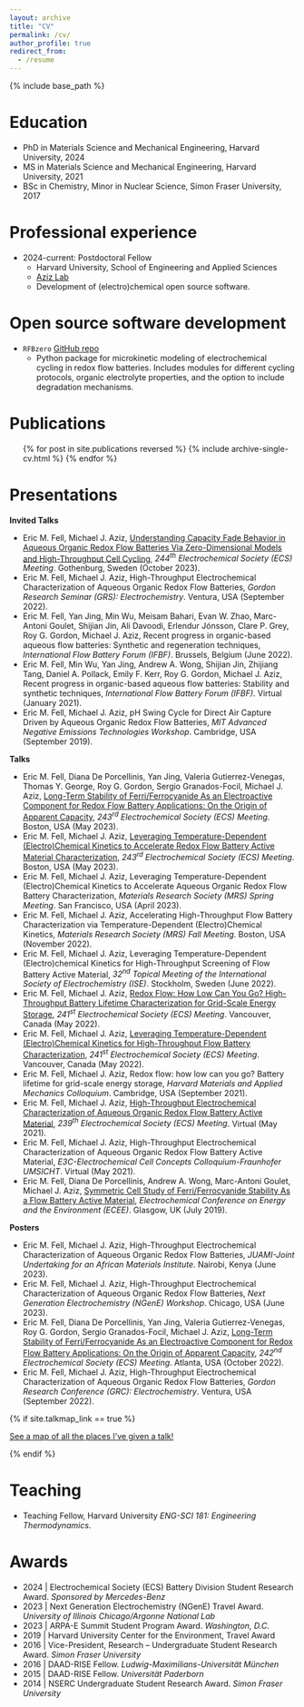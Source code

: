 ```yaml
---
layout: archive
title: "CV"
permalink: /cv/
author_profile: true
redirect_from:
  - /resume
---
```


{% include base_path %}

Education
======
* PhD in Materials Science and Mechanical Engineering, Harvard University, 2024
* MS in Materials Science and Mechanical Engineering, Harvard University, 2021
* BSc in Chemistry, Minor in Nuclear Science, Simon Fraser University, 2017

Professional experience
======
* 2024-current: Postdoctoral Fellow
  * Harvard University, School of Engineering and Applied Sciences
  * [Aziz Lab](https://aziz.seas.harvard.edu/)
  * Development of (electro)chemical open source software.


Open source software development
======
* `RFBzero`  [GitHub repo](https://github.com/ericfell/rfbzero)
  * Python package for microkinetic modeling of electrochemical cycling in redox flow batteries. Includes modules for different cycling protocols, organic electrolyte properties, and the option to include degradation mechanisms.

Publications
======
<ul>{% for post in site.publications reversed %}
    {% include archive-single-cv.html %}
  {% endfor %}</ul>


Presentations
=====

**Invited Talks**


* Eric M. Fell, Michael J. Aziz, <a href="https://iopscience.iop.org/article/10.1149/MA2023-02592852mtgabs/meta"> Understanding Capacity Fade Behavior in Aqueous Organic Redox Flow Batteries Via Zero-Dimensional Models and High-Throughput Cell Cycling</a>, <i>244<sup>th</sup> Electrochemical Society (ECS) Meeting</i>. Gothenburg, Sweden (October 2023).
* Eric M. Fell, Michael J. Aziz, High-Throughput Electrochemical Characterization of Aqueous Organic Redox Flow Batteries, <i>Gordon Research Seminar (GRS): Electrochemistry</i>. Ventura, USA (September 2022).
* Eric M. Fell, Yan Jing, Min Wu, Meisam Bahari, Evan W. Zhao, Marc-Antoni Goulet, Shijian Jin, Ali Davoodi, Erlendur Jónsson, Clare P. Grey, Roy G. Gordon, Michael J. Aziz, Recent progress in organic-based aqueous flow batteries: Synthetic and regeneration techniques, <i>International Flow Battery Forum (IFBF)</i>. Brussels, Belgium (June 2022).
* Eric M. Fell, Min Wu, Yan Jing, Andrew A. Wong, Shijian Jin, Zhijiang Tang, Daniel A. Pollack, Emily F. Kerr, Roy G. Gordon, Michael J. Aziz, Recent progress in organic-based aqueous flow batteries: Stability and synthetic techniques, <i>International Flow Battery Forum (IFBF)</i>. Virtual (January 2021).
* Eric M. Fell, Michael J. Aziz, pH Swing Cycle for Direct Air Capture Driven by Aqueous Organic Redox Flow Batteries, <i>MIT Advanced Negative Emissions Technologies Workshop</i>. Cambridge, USA (September 2019).


**Talks**


* Eric M. Fell, Diana De Porcellinis, Yan Jing, Valeria Gutierrez-Venegas, Thomas Y. George, Roy G. Gordon, Sergio Granados-Focil, Michael J. Aziz, <a href="https://iopscience.iop.org/article/10.1149/MA2023-013748mtgabs/meta"> Long-Term Stability of Ferri/Ferrocyanide As an Electroactive Component for Redox Flow Battery Applications: On the Origin of Apparent Capacity</a>, <i>243<sup>rd</sup> Electrochemical Society (ECS) Meeting</i>. Boston, USA (May 2023).
* Eric M. Fell, Michael J. Aziz, <a href="https://iopscience.iop.org/article/10.1149/MA2023-013739mtgabs/meta"> Leveraging Temperature-Dependent (Electro)Chemical Kinetics to Accelerate Redox Flow Battery Active Material Characterization</a>, <i>243<sup>rd</sup> Electrochemical Society (ECS) Meeting</i>. Boston, USA (May 2023).
* Eric M. Fell, Michael J. Aziz, Leveraging Temperature-Dependent (Electro)Chemical Kinetics to Accelerate Aqueous Organic Redox Flow Battery Characterization, <i>Materials Research Society (MRS) Spring Meeting</i>. San Francisco, USA (April 2023).
* Eric M. Fell, Michael J. Aziz, Accelerating High-Throughput Flow Battery Characterization via Temperature-Dependent (Electro)Chemical Kinetics, <i>Materials Research Society (MRS) Fall Meeting</i>. Boston, USA (November 2022).
* Eric M. Fell, Michael J. Aziz, Leveraging Temperature-Dependent (Electro)chemical Kinetics for High-Throughput Screening of Flow Battery Active Material, <i>32<sup>nd</sup> Topical Meeting of the International Society of Electrochemistry (ISE)</i>. Stockholm, Sweden (June 2022).
* Eric M. Fell, Michael J. Aziz, <a href="https://iopscience.iop.org/article/10.1149/MA2022-014570mtgabs/meta"> Redox Flow: How Low Can You Go? High-Throughput Battery Lifetime Characterization for Grid-Scale Energy Storage</a>, <i>241<sup>st</sup> Electrochemical Society (ECS) Meeting</i>. Vancouver, Canada (May 2022).
* Eric M. Fell, Michael J. Aziz, <a href="https://iopscience.iop.org/article/10.1149/MA2022-013505mtgabs/meta"> Leveraging Temperature-Dependent (Electro)Chemical Kinetics for High-Throughput Flow Battery Characterization</a>, <i>241<sup>st</sup> Electrochemical Society (ECS) Meeting</i>. Vancouver, Canada (May 2022).
* Eric M. Fell, Michael J. Aziz, Redox flow: how low can you go? Battery lifetime for grid-scale energy storage, <i>Harvard Materials and Applied Mechanics Colloquium</i>. Cambridge, USA (September 2021).
* Eric M. Fell, Michael J. Aziz, <a href="https://iopscience.iop.org/article/10.1149/MA2020-013494mtgabs/meta"> High-Throughput Electrochemical Characterization of Aqueous Organic Redox Flow Battery Active Material</a>, <i>239<sup>th</sup> Electrochemical Society (ECS) Meeting</i>. Virtual (May 2021).
* Eric M. Fell, Michael J. Aziz, High-Throughput Electrochemical Characterization of Aqueous Organic Redox Flow Battery Active Material, <i>E3C-Electrochemical Cell Concepts Colloquium-Fraunhofer UMSICHT</i>. Virtual (May 2021).
* Eric M. Fell, Diana De Porcellinis, Andrew A. Wong, Marc-Antoni Goulet, Michael J. Aziz, <a href="https://iopscience.iop.org/article/10.1149/MA2019-04/2/117/meta"> Symmetric Cell Study of Ferri/Ferrocyanide Stability As a Flow Battery Active Material</a>, <i>Electrochemical Conference on Energy and the Environment (ECEE)</i>. Glasgow, UK (July 2019).


**Posters**


* Eric M. Fell, Michael J. Aziz, High-Throughput Electrochemical Characterization of Aqueous Organic Redox Flow Batteries, <i>JUAMI-Joint Undertaking for an African Materials Institute</i>. Nairobi, Kenya (June 2023).
* Eric M. Fell, Michael J. Aziz, High-Throughput Electrochemical Characterization of Aqueous Organic Redox Flow Batteries, <i>Next Generation Electrochemistry (NGenE) Workshop</i>. Chicago, USA (June 2023).
* Eric M. Fell, Diana De Porcellinis, Yan Jing, Valeria Gutierrez-Venegas, Roy G. Gordon, Sergio Granados-Focil, Michael J. Aziz, <a href="https://iopscience.iop.org/article/10.1149/MA2022-02461726mtgabs"> Long-Term Stability of Ferri/Ferrocyanide As an Electroactive Component for Redox Flow Battery Applications: On the Origin of Apparent Capacity</a>, <i>242<sup>nd</sup> Electrochemical Society (ECS) Meeting</i>. Atlanta, USA (October 2022).
* Eric M. Fell, Michael J. Aziz, High-Throughput Electrochemical Characterization of Aqueous Organic Redox Flow Batteries, <i>Gordon Research Conference (GRC): Electrochemistry</i>. Ventura, USA (September 2022).


{% if site.talkmap_link == true %}

<p style="text-decoration:underline;"><a href="/talkmap.html">See a map of all the places I've given a talk!</a></p>

{% endif %}

Teaching
======
* Teaching Fellow, Harvard University  _ENG-SCI 181: Engineering Thermodynamics_.


Awards
=====
* 2024 | Electrochemical Society (ECS) Battery Division Student Research Award. _Sponsored by Mercedes-Benz_
* 2023 | Next Generation Electrochemistry (NGenE) Travel Award. _University of Illinois Chicago/Argonne National Lab_
* 2023 | ARPA-E Summit Student Program Award. _Washington, D.C._
* 2019 | Harvard University Center for the Environment, Travel Award
* 2016 | Vice-President, Research – Undergraduate Student Research Award. _Simon Fraser University_
* 2016 | DAAD-RISE Fellow. _Ludwig-Maximilians-Universität München_
* 2015 | DAAD-RISE Fellow. _Universität Paderborn_
* 2014 | NSERC Undergraduate Student Research Award. _Simon Fraser University_

